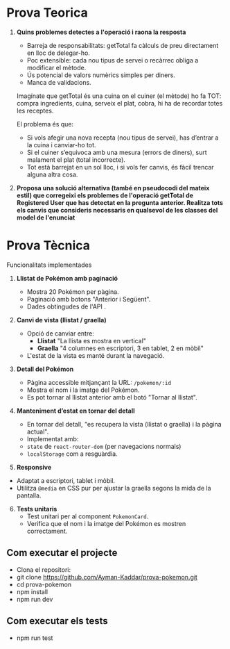 # Prova Teorica

1. **Quins problemes detectes a l'operació i raona la resposta**
    - Barreja de responsabilitats: getTotal fa càlculs de preu directament en lloc de delegar-ho.
    - Poc extensible: cada nou tipus de servei o recàrrec obliga a modificar el mètode.
    - Ús potencial de valors numèrics simples per diners.
    - Manca de validacions.

    Imagínate que getTotal és una cuina on el cuiner (el mètode) ho fa TOT: compra ingredients, cuina, serveix el plat, cobra, hi ha de recordar totes les receptes.

    El problema és que:
    - Si vols afegir una nova recepta (nou tipus de servei), has d’entrar a la cuina i canviar-ho tot.
    - Si el cuiner s’equivoca amb una mesura (errors de diners), surt malament el plat (total incorrecte).
    - Tot està barrejat en un sol lloc, i si vols fer canvis, és fàcil trencar alguna altra cosa.

2. **Proposa una solució alternativa (també en pseudocodi del mateix estil) que corregeixi els problemes de l'operació getTotal de      Registered User que has detectat en la pregunta anterior. Realitza tots els canvis que consideris necessaris en qualsevol de les classes del model de l'enunciat**


# Prova Tècnica 

Funcionalitats implementades

1. **Llistat de Pokémon amb paginació**
   - Mostra 20 Pokémon per pàgina.
   - Paginació amb botons "Anterior i Següent".
   - Dades obtingudes de l'API .

2. **Canvi de vista (llistat / graella)**
   - Opció de canviar entre:
     - **Llistat** "La llista es mostra en vertical"
     - **Graella** "4 columnes en escriptori, 3 en tablet, 2 en mòbil"
   - L'estat de la vista es manté durant la navegació.

3. **Detall del Pokémon**
   - Pàgina accessible mitjançant la URL: `/pokemon/:id` 
   - Mostra el nom i la imatge del Pokémon.
   - Es pot tornar al llistat anterior amb el botó "Tornar al llistat".

4. **Manteniment d’estat en tornar del detall**
   - En tornar del detall, "es recupera la vista (llistat o graella) i la pàgina actual".
   - Implementat amb:
   - `state` de `react-router-dom` (per navegacions normals)
   - `localStorage` com a resguàrdia.

 5. **Responsive**
   - Adaptat a escriptori, tablet i mòbil.
   - Utilitza `@media` en CSS pur per ajustar la graella segons la mida de la pantalla.
    
6. **Tests unitaris**
   - Test unitari per al component `PokemonCard`.
   - Verifica que el nom i la imatge del Pokémon es mostren correctament.

## Com executar el projecte

   - Clona el repositori:
   - git clone https://github.com/Ayman-Kaddar/prova-pokemon.git
   - cd prova-pokemon
   - npm install
   - npm run dev

## Com executar els tests

   - npm run test

